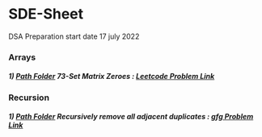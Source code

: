 # SDE-Sheet
DSA Preparation start date 17 july 2022
### Arrays
 ##### 1) [ Path Folder](https://github.com/rambhajansonti/SDE-Sheet/tree/master/Array-Day1/Set%20Matrix%20Zeroes-1) 73-Set Matrix Zeroes : [Leetcode Problem Link](https://leetcode.com/problems/set-matrix-zeroes/) 
 
### Recursion
 ##### 1) [ Path Folder](https://practice.geeksforgeeks.org/problems/recursively-remove-all-adjacent-duplicates0744/1)  Recursively remove all adjacent duplicates : [gfg Problem Link](https://github.com/rambhajansonti/SDE-Sheet/tree/master/Recursion/Recursively%20remove%20all%20adjacent%20duplicates) 


